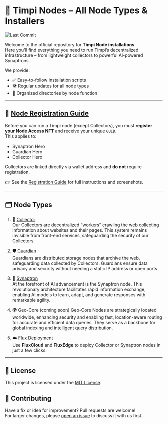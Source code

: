 # 🧠 Timpi Nodes – All Node Types & Installers

![Last Commit](https://img.shields.io/github/last-commit/Timpi-official/Nodes)

Welcome to the official repository for **Timpi Node installations**.  
Here you'll find everything you need to run Timpi’s decentralized infrastructure – from lightweight collectors to powerful AI-powered Synaptrons.

We provide:
- ✅ Easy-to-follow installation scripts  
- 🛠️ Regular updates for all node types  
- 📁 Organized directories by node function

---

## 📝 [Node Registration Guide](https://github.com/Timpi-official/Nodes/blob/main/Registration/RegisterNodes.md)

Before you can run a Timpi node (except Collectors), you must **register your Node Access NFT** and receive your unique `GUID`.  
This applies to:
- Synaptron Hero
- Guardian Hero
- Collector Hero

Collectors are linked directly via wallet address and **do not** require registration.

👉 See the [Registration Guide](https://github.com/Timpi-official/Nodes/blob/main/Registration/RegisterNodes.md) for full instructions and screenshots.

---

## 🗂 Node Types

1. 🔄 [Collector](https://github.com/Timpi-official/Nodes/tree/main/Collector)  
   Our Collectors are decentralized “workers” crawling the web collecting information about websites and their pages. This system remains invisible from front-end services, safeguarding the security of our Collectors.

2. 🛡️ [Guardian](https://github.com/Timpi-official/Nodes/tree/main/Guardian)  
   Guardians are distributed storage nodes that archive the web, safeguarding data collected by Collectors. Guardians ensure data privacy and security without needing a static IP address or open ports.

3. 🧬 [Synaptron](https://github.com/Timpi-official/Nodes/tree/main/Synaptron)  
   At the forefront of AI advancement is the Synaptron node. This revolutionary architecture facilitates rapid information exchange, enabling AI models to learn, adapt, and generate responses with remarkable agility.

4. 🌍 Geo-Core (coming soon)
Geo-Core Nodes are strategically located worldwide, enhancing security and enabling fast, location-aware routing for accurate and efficient data queries. They serve as a backbone for global indexing and intelligent query distribution.

5. ☁️ [Flux Deployment](https://github.com/Timpi-official/Nodes/blob/main/FluxDeployment/README.md)  
   Use **FluxCloud** and **FluxEdge** to deploy Collector or Synaptron nodes in just a few clicks.
---


## 📜 License

This project is licensed under the [MIT License](LICENSE).

## 🤝 Contributing

Have a fix or idea for improvement? Pull requests are welcome!  
For larger changes, please [open an issue](https://discord.com/channels/946982023245992006/1179427377844068493) to discuss it with us first.
